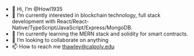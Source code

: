 - 👋 Hi, I’m @Howl1935
- 👀 I’m currently interested in blockchain technology, full stack development with React/React-Native/TypeScript/JavaScript/Express/MongoDB.
- 🌱 I’m currently learning the MERN stack and solidity for smart contracts.
- 💞️ I’m looking to collaborate on anything
- 📫 How to reach me thawley@calpoly.edu

<!---
Howl1935/Howl1935 is a ✨ special ✨ repository because its `README.md` (this file) appears on your GitHub profile.
You can click the Preview link to take a look at your changes.
--->
